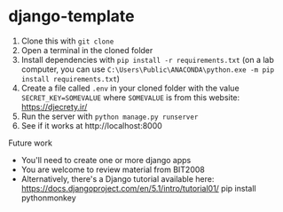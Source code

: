 # django-template

1) Clone this with `git clone`
2) Open a terminal in the cloned folder
3) Install dependencies with `pip install -r requirements.txt` (on a lab computer, you can use `C:\Users\Public\ANACONDA\python.exe -m pip install requirements.txt`)
4) Create a file called `.env` in your cloned folder with the value `SECRET_KEY=SOMEVALUE` where `SOMEVALUE` is from this website: https://djecrety.ir/
5) Run the server with `python manage.py runserver`
6) See if it works at http://localhost:8000

Future work

* You'll need to create one or more django apps
* You are welcome to review material from BIT2008
* Alternatively, there's a Django tutorial available here: https://docs.djangoproject.com/en/5.1/intro/tutorial01/
pip install pythonmonkey